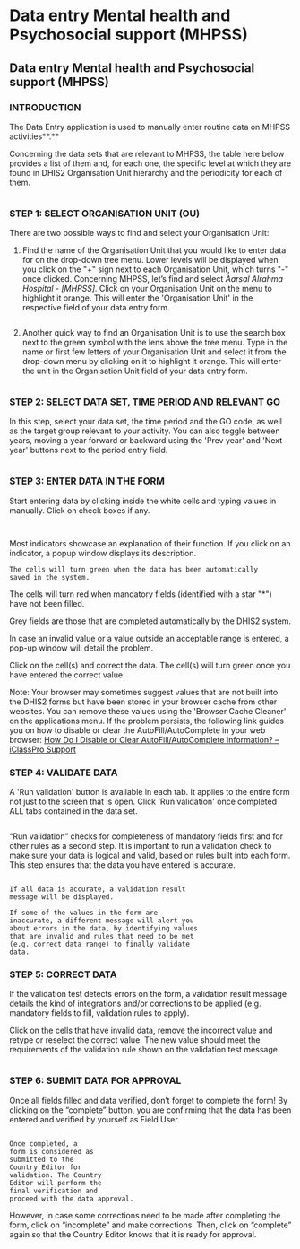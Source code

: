 # Data entry Mental health and Psychosocial support (MHPSS)

## Data entry Mental health and Psychosocial support (MHPSS)

### INTRODUCTION

The Data Entry application is used to manually enter routine data on MHPSS activities\*\*.\*\*

Concerning the data sets that are relevant to MHPSS, the table here below provides a list of them and, for each one, the specific level at which they are found in DHIS2 Organisation Unit hierarchy and the periodicity for each of them.

<figure><img src="../../.gitbook/assets/image (11) (1).png" alt=""><figcaption></figcaption></figure>

### STEP 1: SELECT ORGANISATION UNIT (OU)

There are two possible ways to find and select your Organisation Unit:

1. Find the name of the Organisation Unit that you would like to enter data for on the drop-down tree menu. Lower levels will be displayed when you click on the "+" sign next to each Organisation Unit, which turns "-" once clicked. Concerning MHPSS, let’s find and select _Aarsal Alrahma Hospital - \[MHPSS]._ Click on your Organisation Unit on the menu to highlight it orange. This will enter the 'Organisation Unit' in the respective field of your data entry form.

<figure><img src="../../.gitbook/assets/image (13) (1).png" alt=""><figcaption></figcaption></figure>

2. Another quick way to find an Organisation Unit is to use the search box next to the green symbol with the lens above the tree menu. Type in the name or first few letters of your Organisation Unit and select it from the drop-down menu by clicking on it to highlight it orange. This will enter the unit in the Organisation Unit field of your data entry form.

<figure><img src="../../.gitbook/assets/image (14) (1).png" alt=""><figcaption></figcaption></figure>

### STEP 2: SELECT DATA SET, TIME PERIOD AND RELEVANT GO

In this step, select your data set, the time period and the GO code, as well as the target group relevant to your activity. You can also toggle between years, moving a year forward or backward using the 'Prev year' and 'Next year' buttons next to the period entry field.

<figure><img src="../../.gitbook/assets/image (15) (1).png" alt=""><figcaption></figcaption></figure>

### STEP 3: ENTER DATA IN THE FORM

Start entering data by clicking inside the white cells and typing values in manually. Click on check boxes if any.

<figure><img src="../../.gitbook/assets/image (16) (1).png" alt=""><figcaption></figcaption></figure>

<figure><img src="../../.gitbook/assets/image (17) (1).png" alt=""><figcaption></figcaption></figure>

Most indicators showcase an explanation of their function. If you click on an indicator, a popup window displays its description.

```
The cells will turn green when the data has been automatically
saved in the system.
```

The cells will turn red when mandatory fields (identified with a star "\*") have not been filled.

Grey fields are those that are completed automatically by the DHIS2 system.

In case an invalid value or a value outside an acceptable range is entered, a pop-up window will detail the problem.

Click on the cell(s) and correct the data. The cell(s) will turn green once you have entered the correct value.

Note: Your browser may sometimes suggest values that are not built into the DHIS2 forms but have been stored in your browser cache from other websites. You can remove these values using the 'Browser Cache Cleaner' on the applications menu. If the problem persists, the following link guides you on how to disable or clear the AutoFill/AutoComplete in your web browser: [How Do I Disable or Clear AutoFill/AutoComplete Information? – iClassPro Support](https://support.iclasspro.com/hc/en-us/articles/218569268-How-Do-I-Disable-or-Clear-AutoFill-AutoComplete-Information)

### STEP 4: VALIDATE DATA

A 'Run validation' button is available in each tab. It applies to the entire form not just to the screen that is open. Click 'Run validation' once completed ALL tabs contained in the data set.

<figure><img src="../../.gitbook/assets/image (18) (1).png" alt=""><figcaption></figcaption></figure>

“Run validation” checks for completeness of mandatory fields first and for other rules as a second step. It is important to run a validation check to make sure your data is logical and valid, based on rules built into each form. This step ensures that the data you have entered is accurate.

<figure><img src="../../.gitbook/assets/image (19) (1).png" alt=""><figcaption></figcaption></figure>

```
If all data is accurate, a validation result
message will be displayed.
```

```
If some of the values in the form are
inaccurate, a different message will alert you
about errors in the data, by identifying values
that are invalid and rules that need to be met
(e.g. correct data range) to finally validate
data.
```

### STEP 5: CORRECT DATA

If the validation test detects errors on the form, a validation result message details the kind of integrations and/or corrections to be applied (e.g. mandatory fields to fill, validation rules to apply).

Click on the cells that have invalid data, remove the incorrect value and retype or reselect the correct value. The new value should meet the requirements of the validation rule shown on the validation test message.

<figure><img src="../../.gitbook/assets/image (20) (1).png" alt=""><figcaption></figcaption></figure>

### STEP 6: SUBMIT DATA FOR APPROVAL

Once all fields filled and data verified, don’t forget to complete the form! By clicking on the “complete” button, you are confirming that the data has been entered and verified by yourself as Field User.

<figure><img src="../../.gitbook/assets/image (21) (1).png" alt=""><figcaption></figcaption></figure>

```
Once completed, a
form is considered as
submitted to the
Country Editor for
validation. The Country
Editor will perform the
final verification and
proceed with the data approval.
```

However, in case some corrections need to be made after completing the form, click on “incomplete” and make corrections. Then, click on “complete” again so that the Country Editor knows that it is ready for approval.

<figure><img src="../../.gitbook/assets/image (22) (1).png" alt=""><figcaption></figcaption></figure>
